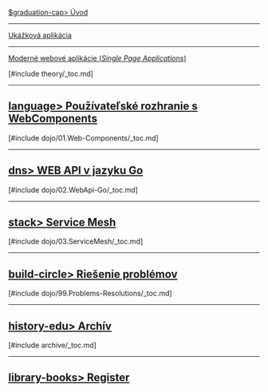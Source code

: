 
[$graduation-cap> Úvod](./README.md)

<hr />

[Ukážková aplikácia](./ukazkova-aplikacia.md)

<hr />

[Moderné webové aplikácie (_Single Page Applications_)](./theory/00-README.md)

[#include theory/_toc.md]

<hr />

## [language> Používateľské rozhranie s WebComponents](dojo/01.Web-Components/000-README.md)

[#include dojo/01.Web-Components/_toc.md]

<hr />

## [dns> WEB API v jazyku Go](dojo/02.WebApi-Go/000-README.md)

[#include dojo/02.WebApi-Go/_toc.md]

<hr />

## [stack> Service Mesh](dojo/03.ServiceMesh/000-README.md)

[#include dojo/03.ServiceMesh/_toc.md]

<hr />

## [build-circle> Riešenie problémov](dojo/99.Problems-Resolutions/000-README.md)

[#include dojo/99.Problems-Resolutions/_toc.md]

<hr />

## [history-edu> Archív](./archive/000-README.md)

[#include archive/_toc.md]

<hr />

## [library-books> Register](./_glossary.md)

